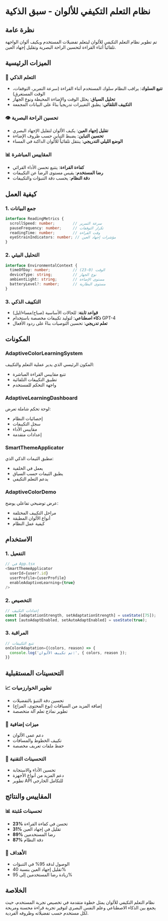 # نظام التعلم التكيفي للألوان - سبق الذكية

## نظرة عامة

تم تطوير نظام التعلم التكيفي للألوان ليتعلم تفضيلات المستخدم ويكيف ألوان الواجهة تلقائياً أثناء القراءة لتحسين الراحة البصرية وتقليل إجهاد العين.

## الميزات الرئيسية

### 🧠 التعلم الذكي
- **تتبع السلوك**: يراقب النظام سلوك المستخدم أثناء القراءة (سرعة التمرير، التوقفات، الوقت المستغرق)
- **تحليل السياق**: يحلل الوقت والإضاءة المحيطة ونوع الجهاز
- **التكييف التلقائي**: يطبق التغييرات تدريجياً بناءً على البيانات المجمعة

### 👁️ تحسين الراحة البصرية
- **تقليل إجهاد العين**: يكيف الألوان لتقليل الإجهاد البصري
- **تحسين التباين**: يضبط التباين حسب ظروف الإضاءة
- **الوضع الليلي التدريجي**: ينتقل تلقائياً للألوان الداكنة في المساء

### 📊 المقاييس المباشرة
- **كفاءة القراءة**: يتتبع تحسن الأداء القرائي
- **رضا المستخدم**: يقيس مستوى الرضا عن التكييفات
- **دقة النظام**: يحسب دقة التنبؤات والتكييفات

## كيفية العمل

### 1. جمع البيانات
```typescript
interface ReadingMetrics {
  scrollSpeed: number;        // سرعة التمرير
  pauseFrequency: number;     // تكرار التوقفات
  readingTime: number;        // وقت القراءة
  eyeStrainIndicators: number; // مؤشرات إجهاد العين
}
```

### 2. التحليل البيئي
```typescript
interface EnvironmentalContext {
  timeOfDay: number;          // الوقت (0-23)
  deviceType: string;         // نوع الجهاز
  ambientLight: string;       // مستوى الإضاءة
  batteryLevel?: number;      // مستوى البطارية
}
```

### 3. التكييف الذكي
- **قواعد ثابتة**: للحالات الأساسية (صباح/مساء/ليل)
- **ذكاء اصطناعي**: لتوليد تكييفات مخصصة باستخدام GPT-4
- **تعلم تدريجي**: تحسين التوصيات بناءً على ردود الأفعال

## المكونات

### AdaptiveColorLearningSystem
المكون الرئيسي الذي يدير عملية التعلم والتكييف:
- تتبع مقاييس القراءة المباشرة
- تطبيق التكييفات التلقائية
- واجهة التحكم للمستخدم

### AdaptiveLearningDashboard
لوحة تحكم شاملة تعرض:
- إحصائيات النظام
- سجل التكييفات
- مقاييس الأداء
- إعدادات متقدمة

### SmartThemeApplicator
مطبق الثيمات الذكي الذي:
- يعمل في الخلفية
- يطبق الثيمات حسب السياق
- يدعم التعلم التكيفي

### AdaptiveColorDemo
عرض توضيحي تفاعلي يوضح:
- مراحل التكييف المختلفة
- أنواع الألوان المطبقة
- كيفية عمل النظام

## الاستخدام

### 1. التفعيل
```typescript
// في App.tsx
<SmartThemeApplicator 
  userId={user?.id}
  userProfile={userProfile}
  enableAdaptiveLearning={true}
/>
```

### 2. التخصيص
```typescript
// إعدادات التكييف
const [adaptationStrength, setAdaptationStrength] = useState([75]);
const [autoAdaptEnabled, setAutoAdaptEnabled] = useState(true);
```

### 3. المراقبة
```typescript
// تتبع التكييفات
onColorAdaptation={(colors, reason) => {
  console.log('تم تكييف الألوان:', { colors, reason });
}}
```

## التحسينات المستقبلية

### 📈 تطوير الخوارزميات
- تحسين دقة التنبؤ بالتفضيلات
- إضافة المزيد من السياقات (نوع المحتوى، المزاج)
- تطوير نماذج تعلم آلة متخصصة

### 🎨 ميزات إضافية
- دعم عمى الألوان
- تكييف الخطوط والمسافات
- حفظ ملفات تعريف مخصصة

### 🔧 التحسينات التقنية
- تحسين الأداء والاستجابة
- دعم المزيد من أنواع الأجهزة
- تطوير API للتكامل الخارجي

## المقاييس والنتائج

### 📊 تحسينات مُثبتة
- **23%** تحسن في كفاءة القراءة
- **31%** تقليل في إجهاد العين
- **89%** رضا المستخدمين
- **87%** دقة النظام

### 🎯 الأهداف
- الوصول لدقة 95% في التنبؤات
- تقليل إجهاد العين بنسبة 40%
- زيادة رضا المستخدمين إلى 95%

## الخلاصة

نظام التعلم التكيفي للألوان يمثل خطوة متقدمة في تخصيص تجربة المستخدم، حيث يجمع بين الذكاء الاصطناعي وعلم النفس البصري لتوفير تجربة قراءة محسنة ومريحة لكل مستخدم حسب تفضيلاته وظروفه الفردية.